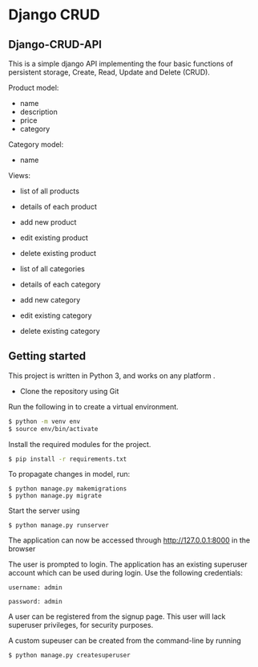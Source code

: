 # Django CRUD
## Django-CRUD-API
This is a simple django API implementing the four basic functions of persistent storage, Create, Read, Update and Delete (CRUD).

Product model:
* name
* description
* price
* category

Category model:
* name

Views:
* list of all products
* details of each product
* add new product
* edit existing product
* delete existing product

* list of all categories
* details of each category
* add new category
* edit existing category
* delete existing category



## Getting started

This project is written in Python 3, and works on any platform .


- Clone the repository using Git

Run the following in to create a virtual environment.

```bash
$ python -m venv env
$ source env/bin/activate
```
Install the required modules for the project.

```bash
$ pip install -r requirements.txt
```
To propagate changes in model, run:
```
$ python manage.py makemigrations
$ python manage.py migrate
```

Start the server using
```
$ python manage.py runserver
```






The application can now be accessed through http://127.0.0.1:8000 in the browser


The user is prompted to login.
The application has an existing superuser account which can be used during login.
Use the following credentials:

    username: admin

    password: admin

A user can be registered from the signup page. This user will lack superuser privileges, for security purposes.

A custom supeuser can be created from the command-line by running
```bash
$ python manage.py createsuperuser
```
